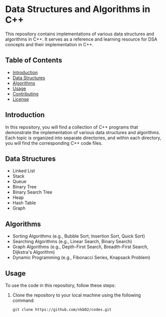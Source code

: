 # Data Structures and Algorithms in C++

This repository contains implementations of various data structures and algorithms in C++. It serves as a reference and learning resource for DSA concepts and their implementation in C++.

## Table of Contents

- [Introduction](#introduction)
- [Data Structures](#data-structures)
- [Algorithms](#algorithms)
- [Usage](#usage)
- [Contributing](#contributing)
- [License](#license)

## Introduction

In this repository, you will find a collection of C++ programs that demonstrate the implementation of various data structures and algorithms. Each topic is organized into separate directories, and within each directory, you will find the corresponding C++ code files.

## Data Structures

- Linked List
- Stack
- Queue
- Binary Tree
- Binary Search Tree
- Heap
- Hash Table
- Graph

## Algorithms

- Sorting Algorithms (e.g., Bubble Sort, Insertion Sort, Quick Sort)
- Searching Algorithms (e.g., Linear Search, Binary Search)
- Graph Algorithms (e.g., Depth-First Search, Breadth-First Search, Dijkstra's Algorithm)
- Dynamic Programming (e.g., Fibonacci Series, Knapsack Problem)

## Usage

To use the code in this repository, follow these steps:

1. Clone the repository to your local machine using the following command:

   ```shell
   git clone https://github.com/nkb02/codes.git
